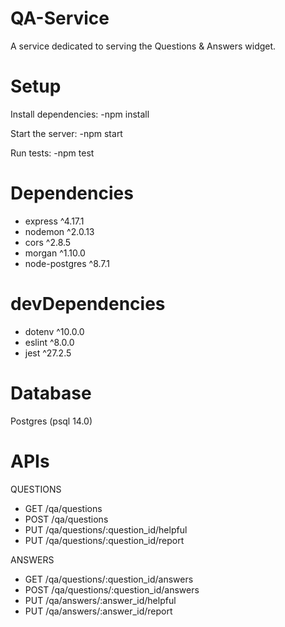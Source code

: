 # QA-Service

A service dedicated to serving the Questions & Answers widget.

# Setup

Install dependencies: -npm install

Start the server: -npm start

Run tests: -npm test

# Dependencies
 * express ^4.17.1
 * nodemon ^2.0.13
 * cors ^2.8.5
 * morgan ^1.10.0
 * node-postgres ^8.7.1

 # devDependencies
 * dotenv ^10.0.0
 * eslint ^8.0.0
 * jest ^27.2.5

 # Database
  Postgres (psql 14.0)

 # APIs

 QUESTIONS
 * GET /qa/questions
 * POST /qa/questions
 * PUT /qa/questions/:question_id/helpful
 * PUT /qa/questions/:question_id/report

 ANSWERS

 * GET /qa/questions/:question_id/answers
 * POST /qa/questions/:question_id/answers
 * PUT /qa/answers/:answer_id/helpful
 * PUT /qa/answers/:answer_id/report